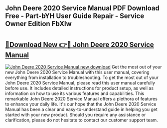 ## John Deere 2020 Service Manual PDF Download Free - Part-bYH User Guide Repair - Service Owner Edition FbXlw

# <h2><a href="http://bc89451.oget.top/?id=John+Deere+2020+Service+Manual">🔗Download New 👉🔴 John Deere 2020 Service Manual</a></h2>

[![John Deere 2020 Service Manual new download](https://i.imgur.com/5g1atiW.png)](http://bc89451.oget.top/?id=John+Deere+2020+Service+Manual)
Get the most out of your new John Deere 2020 Service Manual with this user manual, covering everything from installation to troubleshooting. To get the most out of your John Deere 2020 Service Manual, please read this user manual carefully before use. It includes detailed instructions for product setup, as well as information on how to use its various features and capabilities. This remarkable John Deere 2020 Service Manual offers a plethora of features to enhance your daily life. It's our hope that the John Deere 2020 Service Manual has been a clear and easy-to-understand guide in helping you get started with your new product. Should you require any assistance or clarification, please do not hesitate to contact our customer support team.
